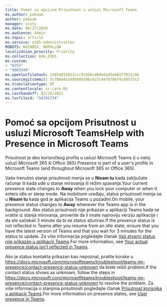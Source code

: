 ```yaml
---
title: Pomoć sa opcijom Prisutnost u usluzi Microsoft Teams
ms.author: pebaum
author: pebaum
manager: scotv
ms.date: 08/27/2020
ms.audience: Admin
ms.topic: article
ms.service: o365-administration
ROBOTS: NOINDEX, NOFOLLOW
localization_priority: Priority
ms.collection: Adm_O365
ms.custom:
- "6253"
- "9003349"
ms.openlocfilehash: 1385d015052ccc9c056cdb9e6a45e86177031c9b
ms.sourcegitcommit: 3c708a4a349b60b59bc623c44fb78674c685f3c2
ms.translationtype: HT
ms.contentlocale: sr-Latn-RS
ms.lasthandoff: 02/18/2021
ms.locfileid: "50291734"
---
```

# <a name="help-with-presence-in-microsoft-teams"></a><span data-ttu-id="e917d-102">Pomoć sa opcijom Prisutnost u usluzi Microsoft Teams</span><span class="sxs-lookup"><span data-stu-id="e917d-102">Help with Presence in Microsoft Teams</span></span>

<span data-ttu-id="e917d-103">Prisutnost je deo korisničkog profila u usluzi Microsoft Teams (i u celoj usluzi Microsoft 365 ili Office 365).</span><span class="sxs-lookup"><span data-stu-id="e917d-103">Presence is part of a user's profile in Microsoft Teams (and throughout Microsoft 365 or Office 365).</span></span> 

<span data-ttu-id="e917d-104">Vaše trenutno stanje prisutnosti menja se u **Nisam tu** kada zaključate računar ili kada uđe u stanje mirovanja ili režim spavanja.</span><span class="sxs-lookup"><span data-stu-id="e917d-104">Your current presence state changes to  **Away**  when you lock your computer or when it enters idle or sleep mode.</span></span> <span data-ttu-id="e917d-105">Na mobilnom uređaju, status prisutnosti menja se u **Nisam tu** kada god je aplikacija Teams u pozadini.</span><span class="sxs-lookup"><span data-stu-id="e917d-105">On mobile, your presence status changes to **Away**  whenever the Teams app is in the background.</span></span> <span data-ttu-id="e917d-106">Ako status prisutnosti nije prikazan u aplikaciji Teams kada se vratite iz stanja mirovanja, proverite da li imate najnoviju verziju aplikacije i da ste sačekali 3 minute da bi se status ažurirao.</span><span class="sxs-lookup"><span data-stu-id="e917d-106">If the presence status is not reflected in Teams after you resume from an idle state, ensure that you have the latest version of Teams and that you wait for 3 minutes for the status to update.</span></span> <span data-ttu-id="e917d-107">Za više informacija pogledajte članak [Vaš stvarni status nije prikazan u aplikaciji Teams](https://docs.microsoft.com/microsoftteams/troubleshoot/teams-im-presence/presence-not-show-actual-status).</span><span class="sxs-lookup"><span data-stu-id="e917d-107">For more information, see [Your actual presence status isn't reflected in Teams](https://docs.microsoft.com/microsoftteams/troubleshoot/teams-im-presence/presence-not-show-actual-status).</span></span>

<span data-ttu-id="e917d-108">Ako je status kontakta prikazan kao nepoznat, pratite korake u https://docs.microsoft.com/microsoftteams/troubleshoot/teams-im-presence/contact-presence-status-unknown da biste rešili problem.</span><span class="sxs-lookup"><span data-stu-id="e917d-108">If the contact status shows as unknown, follow the steps in https://docs.microsoft.com/microsoftteams/troubleshoot/teams-im-presence/contact-presence-status-unknown to resolve the problem.</span></span>
<span data-ttu-id="e917d-109">Za više informacija o stanjima prisutnosti pogledajte članak [Prisutnost korisnika u aplikaciji Teams](https://docs.microsoft.com/microsoftteams/presence-admins).</span><span class="sxs-lookup"><span data-stu-id="e917d-109">For more information on presence states, see [User presence in Teams](https://docs.microsoft.com/microsoftteams/presence-admins).</span></span>

